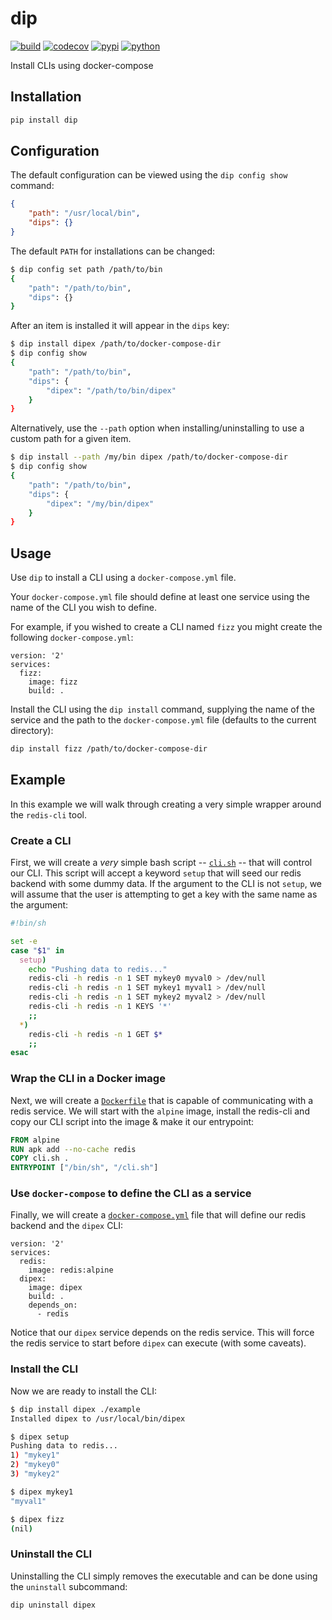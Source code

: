 # dip

[![build](https://travis-ci.org/amancevice/dip.svg?branch=master)](https://travis-ci.org/amancevice/dip)
[![codecov](https://codecov.io/gh/amancevice/dip/branch/master/graph/badge.svg)](https://codecov.io/gh/amancevice/dip)
[![pypi](https://badge.fury.io/py/dip.svg)](https://badge.fury.io/py/dip)
[![python](https://img.shields.io/badge/python-2.7--3.6-blue.svg)](https://img.shields.io/badge/python-2.7--3.6-blue.svg)


Install CLIs using docker-compose

## Installation

```bash
pip install dip
```

## Configuration

The default configuration can be viewed using the `dip config show` command:

```json
{
    "path": "/usr/local/bin",
    "dips": {}
}
```

The default `PATH` for installations can be changed:

```bash
$ dip config set path /path/to/bin
{
    "path": "/path/to/bin",
    "dips": {}
}
```

After an item is installed it will appear in the `dips` key:

```bash
$ dip install dipex /path/to/docker-compose-dir
$ dip config show
{
    "path": "/path/to/bin",
    "dips": {
        "dipex": "/path/to/bin/dipex"
    }
}
```

Alternatively, use the `--path` option when installing/uninstalling to use a custom path for a given item.

```bash
$ dip install --path /my/bin dipex /path/to/docker-compose-dir
$ dip config show
{
    "path": "/path/to/bin",
    "dips": {
        "dipex": "/my/bin/dipex"
    }
}
```


## Usage

Use `dip` to install a CLI using a `docker-compose.yml` file.

Your `docker-compose.yml` file should define at least one service using the name of the CLI you wish to define.

For example, if you wished to create a CLI named `fizz` you might create the following `docker-compose.yml`:

```
version: '2'
services:
  fizz:
    image: fizz
    build: .
```

Install the CLI using the `dip install` command, supplying the name of the service and the path to the `docker-compose.yml` file (defaults to the current directory):

```bash
dip install fizz /path/to/docker-compose-dir
```

## Example

In this example we will walk through creating a very simple wrapper around the `redis-cli` tool.


### Create a CLI

First, we will create a *very* simple bash script -- [`cli.sh`](./example/cli.sh) -- that will control our CLI. This script will accept a keyword `setup` that will seed our redis backend with some dummy data. If the argument to the CLI is not `setup`, we will assume that the user is attempting to get a key with the same name as the argument:

```bash
#!bin/sh

set -e
case "$1" in
  setup)
    echo "Pushing data to redis..."
    redis-cli -h redis -n 1 SET mykey0 myval0 > /dev/null
    redis-cli -h redis -n 1 SET mykey1 myval1 > /dev/null
    redis-cli -h redis -n 1 SET mykey2 myval2 > /dev/null
    redis-cli -h redis -n 1 KEYS '*'
    ;;
  *)
    redis-cli -h redis -n 1 GET $*
    ;;
esac
```

### Wrap the CLI in a Docker image

Next, we will create a [`Dockerfile`](./example/Dockerfile) that is capable of communicating with a redis service. We will start with the `alpine` image, install the redis-cli and copy our CLI script into the image & make it our entrypoint:

```Dockerfile
FROM alpine
RUN apk add --no-cache redis
COPY cli.sh .
ENTRYPOINT ["/bin/sh", "/cli.sh"]
```

### Use `docker-compose` to define the CLI as a service

Finally, we will create a [`docker-compose.yml`](./example/docker-compose.yml) file that will define our redis backend and the `dipex` CLI:

```
version: '2'
services:
  redis:
    image: redis:alpine
  dipex:
    image: dipex
    build: .
    depends_on:
      - redis
```

Notice that our `dipex` service depends on the redis service. This will force the redis service to start before `dipex` can execute (with some caveats).

### Install the CLI

Now we are ready to install the CLI:

```bash
$ dip install dipex ./example
Installed dipex to /usr/local/bin/dipex

$ dipex setup
Pushing data to redis...
1) "mykey1"
2) "mykey0"
3) "mykey2"

$ dipex mykey1
"myval1"

$ dipex fizz
(nil)
```

### Uninstall the CLI

Uninstalling the CLI simply removes the executable and can be done using the `uninstall` subcommand:

```bash
dip uninstall dipex
```
